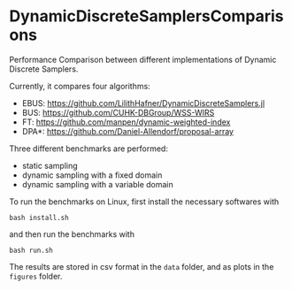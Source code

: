 
# DynamicDiscreteSamplersComparisons

Performance Comparison between different implementations of Dynamic Discrete Samplers.

Currently, it compares four algorithms:

- EBUS: https://github.com/LilithHafner/DynamicDiscreteSamplers.jl
- BUS: https://github.com/CUHK-DBGroup/WSS-WIRS
- FT: https://github.com/manpen/dynamic-weighted-index
- DPA*: https://github.com/Daniel-Allendorf/proposal-array

Three different benchmarks are performed:

- static sampling
- dynamic sampling with a fixed domain
- dynamic sampling with a variable domain

To run the benchmarks on Linux, first install the necessary softwares with

```
bash install.sh
```

and then run the benchmarks with

```
bash run.sh
```

The results are stored in csv format in the `data` folder, and as plots in the 
`figures` folder. 


